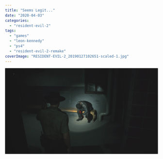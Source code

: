 ```yaml
---
title: "Seems Legit..."
date: "2020-04-03"
categories: 
  - "resident-evil-2"
tags: 
  - "games"
  - "leon-kennedy"
  - "ps4"
  - "resident-evil-2-remake"
coverImage: "RESIDENT-EVIL-2_20190127102651-scaled-1.jpg"
---
```


[![](images/RESIDENT-EVIL-2_20190127102651-scaled-1.jpg)](https://davidpeach.co.uk/wp-content/uploads/2023/01/RESIDENT-EVIL-2_20190127102651-scaled-1.jpg)
